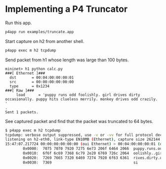 # Implementing a P4 Truncator

Run this app.

```bash
p4app run examples/truncate.app
```

Start capture on h2 from another shell.

```bash
p4app exec m h2 tcpdump
```

Send packet from h1 whose length was large than 100 bytes.

```
mininet> h1 python calc.py 
###[ Ethernet ]###
  dst       = 00:04:00:00:00:01
  src       = 00:00:00:00:00:00
  type      = 0x1234
###[ Raw ]###
     load      = 'puppy runs odd foolishly. girl drives dirty occasionally. puppy hits clueless merrily. monkey drives odd crazily. '
.
Sent 1 packets.
```

See captured packet and find that the packet was truncated to 64 bytes.

```bash
$ p4app exec m h2 tcpdump
tcpdump: verbose output suppressed, use -v or -vv for full protocol decode
listening on h2-eth0, link-type EN10MB (Ethernet), capture size 262144 bytes
15:47:07.217724 00:00:00:00:00:00 (oui Ethernet) > 00:04:00:00:00:01 (oui Unknown), ethertype Unknown (0x1234), length 64: 
        0x0000:  7075 7070 7920 7275 6e73 206f 6464 2066  puppy.runs.odd.f
        0x0010:  6f6f 6c69 7368 6c79 2e20 6769 726c 2064  oolishly..girl.d
        0x0020:  7269 7665 7320 6469 7274 7920 6f63 6361  rives.dirty.occa
        0x0030:  7369                                     si
```
